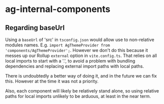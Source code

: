 # ag-internal-components

## Regarding baseUrl

Using a `baseUrl` of 'src' in `tsconfig.json` would allow use to non-relative
modules names. E.g. `import AgThemeProvider from 'components/AgThemeProvider';`.
However we don't do this because it messes up our Rollup `external` option in
`vite.config.ts`. That relies on all local imports to start with a '.', to avoid
a problem with bundling dependencies and replacing external import paths with
local paths.

There is undoubtedly a better way of doing it, and in the future we can fix
this. However at the time it was not a priority.

Also, each component will likely be relatively stand alone, so using relative
paths for local imports unlikely to be arduous, at least in the near term.
